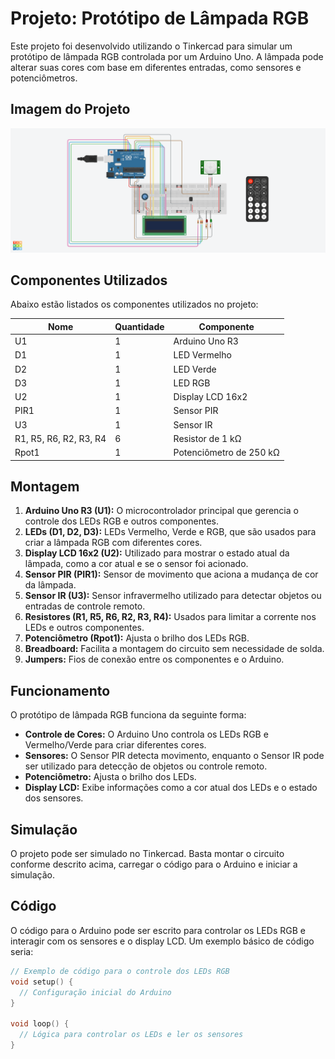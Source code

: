 # Projeto: Protótipo de Lâmpada RGB

Este projeto foi desenvolvido utilizando o Tinkercad para simular um protótipo de lâmpada RGB controlada por um Arduino Uno. A lâmpada pode alterar suas cores com base em diferentes entradas, como sensores e potenciômetros.

## Imagem do Projeto

![Imagem do Projeto](/media/prototype.png)

## Componentes Utilizados

Abaixo estão listados os componentes utilizados no projeto:

| Nome               | Quantidade | Componente             |
|--------------------|------------|------------------------|
| U1                 | 1          | Arduino Uno R3         |
| D1                 | 1          | LED Vermelho           |
| D2                 | 1          | LED Verde              |
| D3                 | 1          | LED RGB                |
| U2                 | 1          | Display LCD 16x2       |
| PIR1               | 1          | Sensor PIR             |
| U3                 | 1          | Sensor IR              |
| R1, R5, R6, R2, R3, R4 | 6      | Resistor de 1 kΩ       |
| Rpot1              | 1          | Potenciômetro de 250 kΩ|

## Montagem

1. **Arduino Uno R3 (U1):** O microcontrolador principal que gerencia o controle dos LEDs RGB e outros componentes.
2. **LEDs (D1, D2, D3):** LEDs Vermelho, Verde e RGB, que são usados para criar a lâmpada RGB com diferentes cores.
3. **Display LCD 16x2 (U2):** Utilizado para mostrar o estado atual da lâmpada, como a cor atual e se o sensor foi acionado.
4. **Sensor PIR (PIR1):** Sensor de movimento que aciona a mudança de cor da lâmpada.
5. **Sensor IR (U3):** Sensor infravermelho utilizado para detectar objetos ou entradas de controle remoto.
6. **Resistores (R1, R5, R6, R2, R3, R4):** Usados para limitar a corrente nos LEDs e outros componentes.
7. **Potenciômetro (Rpot1):** Ajusta o brilho dos LEDs RGB.
8. **Breadboard:** Facilita a montagem do circuito sem necessidade de solda.
9. **Jumpers:** Fios de conexão entre os componentes e o Arduino.

## Funcionamento

O protótipo de lâmpada RGB funciona da seguinte forma:

- **Controle de Cores:** O Arduino Uno controla os LEDs RGB e Vermelho/Verde para criar diferentes cores.
- **Sensores:** O Sensor PIR detecta movimento, enquanto o Sensor IR pode ser utilizado para detecção de objetos ou controle remoto.
- **Potenciômetro:** Ajusta o brilho dos LEDs.
- **Display LCD:** Exibe informações como a cor atual dos LEDs e o estado dos sensores.

## Simulação

O projeto pode ser simulado no Tinkercad. Basta montar o circuito conforme descrito acima, carregar o código para o Arduino e iniciar a simulação.

## Código

O código para o Arduino pode ser escrito para controlar os LEDs RGB e interagir com os sensores e o display LCD. Um exemplo básico de código seria:

```cpp
// Exemplo de código para o controle dos LEDs RGB
void setup() {
  // Configuração inicial do Arduino
}

void loop() {
  // Lógica para controlar os LEDs e ler os sensores
}
